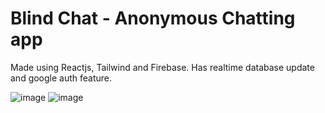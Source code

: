 # Blind Chat - Anonymous Chatting app

Made using Reactjs, Tailwind and Firebase. Has realtime database update and google auth feature.

![image](https://user-images.githubusercontent.com/85481905/210099656-e5f4b35c-9533-49ca-96cc-2ac2d4146b68.png)
![image](https://user-images.githubusercontent.com/85481905/210099780-e5721990-013f-40e0-a2b3-4a6ec99256f0.png)
